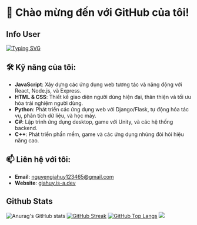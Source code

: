 # 👋 Chào mừng đến với GitHub của tôi!

## Info User
[![Typing SVG](https://readme-typing-svg.demolab.com?font=Itim&pause=1000&color=11F7E5&background=1E37FF00&center=true&vCenter=true&width=435&lines=+We+are+building+a+bot+named+H.Duong;Owner+Of+H.Duong+Bot)](https://git.io/typing-svg)

## 🛠 Kỹ năng của tôi:
- **JavaScript**: Xây dựng các ứng dụng web tương tác và năng động với React, Node.js, và Express.
- **HTML & CSS**: Thiết kế giao diện người dùng hiện đại, thân thiện và tối ưu hóa trải nghiệm người dùng.
- **Python**: Phát triển các ứng dụng web với Django/Flask, tự động hóa tác vụ, phân tích dữ liệu, và học máy.
- **C#**: Lập trình ứng dụng desktop, game với Unity, và các hệ thống backend.
- **C++**: Phát triển phần mềm, game và các ứng dụng nhúng đòi hỏi hiệu năng cao.

## 📫 Liên hệ với tôi:
- **Email**: [nguyengiahuy123465@gmail.com](mailto:nguyengiahuy123465@gmail.com)
- **Website**: [giahuy.is-a.dev](https://giahuy.is-a.dev/)
## Github Stats
![Anurag's GitHub stats](https://github-readme-stats.vercel.app/api?username=mtheintrude23&show_icons=true&theme=merko)
[![GitHub Streak](https://streak-stats.demolab.com?user=mtheintrude23&theme=solarized-dark)](https://git.io/streak-stats)
[![GitHub Top Langs](https://github-readme-stats.vercel.app/api/top-langs/?username=mtheintrude23&show_icons=true&layout=compact&theme=dracula)](https://github.com/anuraghazra/github-readme-stats)
[![](https://visitcount.itsvg.in/api?id=mtheintrude23&label=Profile%20Views&color=2&icon=3&pretty=true)](https://visitcount.itsvg.in)


